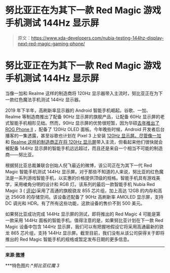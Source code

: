 # 努比亚正在为其下一款 Red Magic 游戏手机测试 144Hz 显示屏

> 原文：<https://www.xda-developers.com/nubia-testing-144hz-display-next-red-magic-gaming-phone/>

# 努比亚正在为其下一款 Red Magic 游戏手机测试 144Hz 显示屏

当像一加和 Realme 这样的制造商将 120Hz 显示器带入主流时，努比亚正在为下一款红色魔法手机测试 144Hz 显示器。

2019 年下半年，高刷新率显示器的 Android 智能手机崛起。谷歌、一加、Realme 等制造商推出了配备 90Hz 显示屏的旗舰产品，让配备 60Hz 显示屏的老式智能手机相形见绌。然而，90Hz 显示屏的优势很短暂，因为华硕[去年推出了 ROG Phone II](https://www.xda-developers.com/asus-rog-phone-ii-specs-features-pricing-availability/) ，配备了 120Hz OLED 面板。今年晚些时候，Android 开发者后台播客的一集透露，甚至谷歌也计划在 Pixel 3 上安装 [120Hz 显示屏。尽管像](https://www.xda-developers.com/google-talks-possible-120hz-refresh-rate-pixel-3-high-brightness-mode-pixel-4-haptics-more/)[一加](https://www.xda-developers.com/oneplus-confirms-120hz-display-refresh-rate-tech/)和 [Realme 这样的制造商正在将 120Hz 显示屏](https://www.xda-developers.com/realme-x50-5g-snapdragon-765g-120hz-master-edition-ui/)带入主流，但看起来他们很快就会被配备 144Hz 显示屏的智能手机远远超过，而且还是来自一个相当不可能的制造商——努比亚。

根据努比亚总裁兼联合创始人倪飞最近的微博，该公司正在为其下一代 Red Magic 智能手机测试 144Hz 显示屏。对于那些不知道的人来说，努比亚的红色魔法是一系列游戏智能手机，以实惠的价格提供顶级的规格。智能手机具有游戏美学，采用棱角分明的设计和 RGB 灯。该系列的最后一款智能手机 Nubia Red Magic 3 ( [评论](https://www.xda-developers.com/nubia-red-magic-3-review/))采用了高通的旗舰骁龙 855 芯片组，加上高达 12GB 的内存和高达 256GB 的存储空间。该设备还配备了 90Hz 高刷新率 AMOLED 显示屏，支持 DC 调光和 HDR。有了所有这些功能，这款设备的售价不到 500 美元。

如果努比亚成功完成 144Hz 显示屏的测试，即将推出的 Red Magic 4 可能是第一款采用 144Hz 面板的智能手机。值得注意的是，如果努比亚计划在下一款 Red Magic 设备中包含 144Hz 显示屏，我们可以有把握地假设它将采用高通最新的骁龙 865 芯片组，支持 144Hz 显示屏。截至目前，我们没有从该公司获得关于即将推出的 Red Magic 智能手机的规格或暂定发布日期的更多信息。

* * *

**来源:[微博](https://www.weibo.com/2894115102/IphfacR0T?type=comment#_rnd1578898641092)**

***特色图片:**努比亚红魔 3*